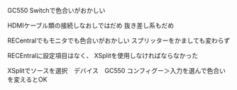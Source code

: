 GC550 Switchで色合いがおかしい

HDMIケーブル類の接続しなおしではだめ
抜き差し系もだめ

RECentralでもモニタでも色合いがおかしい
スプリッターをかましても変わらず

RECEntralに設定項目はなく、
XSplitを使用しなければならなかった

XSplitでソースを選択　デバイス　GC550
コンフィグー＞入力を選んで色合いを変えるとOK